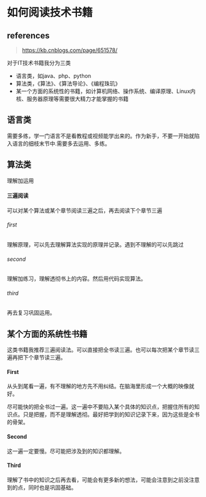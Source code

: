 # 如何阅读技术书籍

## references

> https://kb.cnblogs.com/page/651578/

对于IT技术书籍我分为三类

- 语言类，如java、php、python
- 算法类，《算法》、《算法导论》、《编程珠玑》
- 某一个方面的系统性的书籍，如计算机网络、操作系统、编译原理、Linux内核、服务器原理等需要很大精力才能掌握的书籍

## 语言类

需要多练，学一门语言不是看教程或视频能学出来的。作为新手，不要一开始就陷入语言的细枝末节中.需要多去运用、多练。

## 算法类

理解加运用

#### 三遍阅读

可以对某个算法或某个章节阅读三遍之后，再去阅读下个章节三遍

###### first

理解原理，可以先去理解算法实现的原理并记录。遇到不理解的可以先跳过

###### second

理解加练习，理解透彻书上的内容。然后用代码实现算法。

###### third

再去复习巩固运用。

## 某个方面的系统性书籍

这类书籍我推荐三遍阅读法。可以直接把全书读三遍。也可以每次把某个章节读三遍再把下个章节读三遍。

#### First

从头到尾看一遍，有不理解的地方先不用纠结。在脑海里形成一个大概的映像就好。

尽可能快的把全书过一遍。这一遍中不要陷入某个具体的知识点，把握住所有的知识点。只是把握，而不是理解透彻。最好把学到的知识记录下来，因为这些是全书的骨架。

#### Second

这一遍一定要慢。尽可能把涉及到的知识都理解。

#### Third

理解了书中的知识之后再去看，可能会有更多新的想法，可能会注意到之前没注意到的点，同时也是巩固基础。